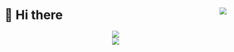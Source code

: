 <h1>
  👋 Hi there
  <img align="right" src="https://komarev.com/ghpvc/?username=gekd&abbreviated=true&color=69B00B">
</h1>

<div align="center">
  <img src="https://github-readme-stats.vercel.app/api/top-langs/?username=gekd&layout=compact&theme=transparent&title_color=AAFF00&text_color=FAF9F6&border_color=FAF9F6&border_radius=20&card_width=320"/>
  <br>
  <img src="https://github-readme-stats.vercel.app/api?username=gekd&show_icons=true&theme=transparent&title_color=AAFF00&icon_color=69B00B&text_color=FAF9F6&border_color=FAF9F6&border_radius=20">
</div>
